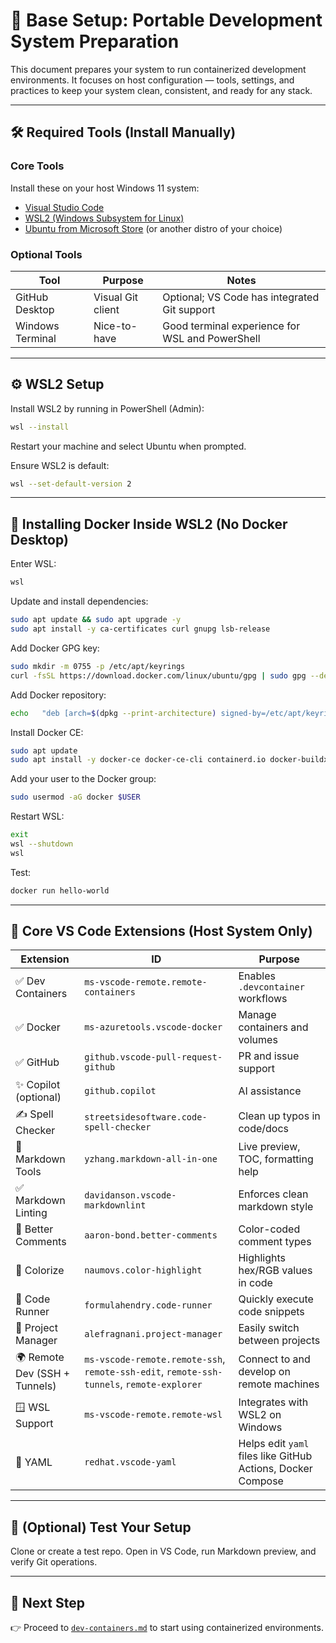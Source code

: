 # 🧱 Base Setup: Portable Development System Preparation

This document prepares your system to run containerized development environments. It focuses on host configuration — tools, settings, and practices to keep your system clean, consistent, and ready for any stack.

---

## 🛠 Required Tools (Install Manually)

### Core Tools

Install these on your host Windows 11 system:

- [Visual Studio Code](https://code.visualstudio.com/)
- [WSL2 (Windows Subsystem for Linux)](https://learn.microsoft.com/en-us/windows/wsl/install)
- [Ubuntu from Microsoft Store](https://apps.microsoft.com/store/detail/ubuntu/9PDXGNCFSCZV) (or another distro of your choice)

### Optional Tools

| Tool | Purpose | Notes |
|------|---------|-------|
| GitHub Desktop | Visual Git client | Optional; VS Code has integrated Git support |
| Windows Terminal | Nice-to-have | Good terminal experience for WSL and PowerShell |

---

## ⚙️ WSL2 Setup

Install WSL2 by running in PowerShell (Admin):

```bash
wsl --install
```

Restart your machine and select Ubuntu when prompted.

Ensure WSL2 is default:

```bash
wsl --set-default-version 2
```

---

## 🐳 Installing Docker Inside WSL2 (No Docker Desktop)

Enter WSL:

```bash
wsl
```

Update and install dependencies:

```bash
sudo apt update && sudo apt upgrade -y
sudo apt install -y ca-certificates curl gnupg lsb-release
```

Add Docker GPG key:

```bash
sudo mkdir -m 0755 -p /etc/apt/keyrings
curl -fsSL https://download.docker.com/linux/ubuntu/gpg | sudo gpg --dearmor -o /etc/apt/keyrings/docker.gpg
```

Add Docker repository:

```bash
echo   "deb [arch=$(dpkg --print-architecture) signed-by=/etc/apt/keyrings/docker.gpg]   https://download.docker.com/linux/ubuntu   $(lsb_release -cs) stable" | sudo tee /etc/apt/sources.list.d/docker.list > /dev/null
```

Install Docker CE:

```bash
sudo apt update
sudo apt install -y docker-ce docker-ce-cli containerd.io docker-buildx-plugin docker-compose-plugin
```

Add your user to the Docker group:

```bash
sudo usermod -aG docker $USER
```

Restart WSL:

```bash
exit
wsl --shutdown
wsl
```

Test:

```bash
docker run hello-world
```

---

## 🧰 Core VS Code Extensions (Host System Only)

| Extension | ID | Purpose |
|-----------|----|---------|
| ✅ Dev Containers | `ms-vscode-remote.remote-containers` | Enables `.devcontainer` workflows |
| ✅ Docker | `ms-azuretools.vscode-docker` | Manage containers and volumes |
| ✅ GitHub | `github.vscode-pull-request-github` | PR and issue support |
| ✨ Copilot (optional) | `github.copilot` | AI assistance |
| ✍️ Spell Checker | `streetsidesoftware.code-spell-checker` | Clean up typos in code/docs |
| 📘 Markdown Tools | `yzhang.markdown-all-in-one` | Live preview, TOC, formatting help |
| ✅ Markdown Linting | `davidanson.vscode-markdownlint` | Enforces clean markdown style |
| 🎨 Better Comments | `aaron-bond.better-comments` | Color-coded comment types |
| 🎨 Colorize | `naumovs.color-highlight` | Highlights hex/RGB values in code |
| 🚀 Code Runner | `formulahendry.code-runner` | Quickly execute code snippets |
| 🧭 Project Manager | `alefragnani.project-manager` | Easily switch between projects |
| 🌍 Remote Dev (SSH + Tunnels) | `ms-vscode-remote.remote-ssh`, `remote-ssh-edit`, `remote-ssh-tunnels`, `remote-explorer` | Connect to and develop on remote machines |
| 🪟 WSL Support | `ms-vscode-remote.remote-wsl` | Integrates with WSL2 on Windows |
| 🧩 YAML | `redhat.vscode-yaml` | Helps edit `yaml` files like GitHub Actions, Docker Compose |

---

## 🧪 (Optional) Test Your Setup

Clone or create a test repo. Open in VS Code, run Markdown preview, and verify Git operations.

---

## 🧭 Next Step

👉 Proceed to [`dev-containers.md`](./dev-containers.md) to start using containerized environments.
